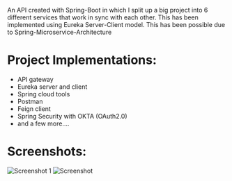 An API created with Spring-Boot in which I split up a big project into 6 different services that work in sync with each other. This has been implemented using Eureka Server-Client model. This has been possible due to Spring-Microservice-Architecture

# Project Implementations:
* API gateway
* Eureka server and client
* Spring cloud tools
* Postman
* Feign client
* Spring Security with OKTA (OAuth2.0)
* and a few more….

# Screenshots:
![Screenshot 1](https://github.com/AnshGupta01/Hotel-system-microservices/assets/26479077/6f213585-b765-4d4b-bc40-7ae4d1303ca8)
![Screenshot](https://github.com/AnshGupta01/Hotel-system-microservices/assets/26479077/0b5216a2-5502-4684-afe0-7a07e6032b3c)
